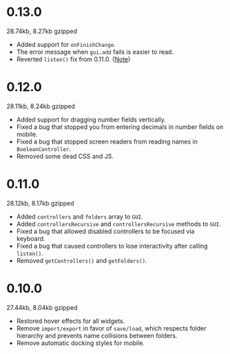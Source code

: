 # 0.13.0

28.74kb, 8.27kb gzipped

- Added support for `onFinishChange`.
- The error message when `gui.add` fails is easier to read.
- Reverted `listen()` fix from 0.11.0. ([Note](https://github.com/georgealways/lil-gui/pull/11/files#r748771870))

# 0.12.0

28.11kb, 8.24kb gzipped

- Added support for dragging number fields vertically.
- Fixed a bug that stopped you from entering decimals in number fields on mobile.
- Fixed a bug that stopped screen readers from reading names in `BooleanController`.
- Removed some dead CSS and JS.

# 0.11.0

28.12kb, 8.17kb gzipped

- Added `controllers` and `folders` array to `GUI`.
- Added `controllersRecursive` and `controllersRecursive` methods to `GUI`.
- Fixed a bug that allowed disabled controllers to be focused via keyboard.
- Fixed a bug that caused controllers to lose interactivity after calling `listen()`.
- Removed `getControllers()` and `getFolders()`.

# 0.10.0

27.44kb, 8.04kb gzipped

- Restored hover effects for all widgets.
- Remove `import/export` in favor of `save/load`, which respects folder hierarchy
and prevents name collisions between folders.
- Remove automatic docking styles for mobile.